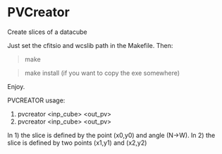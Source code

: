 # PVCreator
Create slices of a datacube

Just set the cfitsio and wcslib path in the Makefile. Then:

> make 

> make install (if you want to copy the exe somewhere)

Enjoy.


PVCREATOR usage: 

   1) pvcreator <inp_cube> <out_pv> <x0> <y0> <angle> 
   2) pvcreator <inp_cube> <out_pv> <x1> <y1> <x2> <y2> 

In 1) the slice is defined by the point (x0,y0) and angle (N->W).
In 2) the slice is defined by two points (x1,y1) and (x2,y2)



